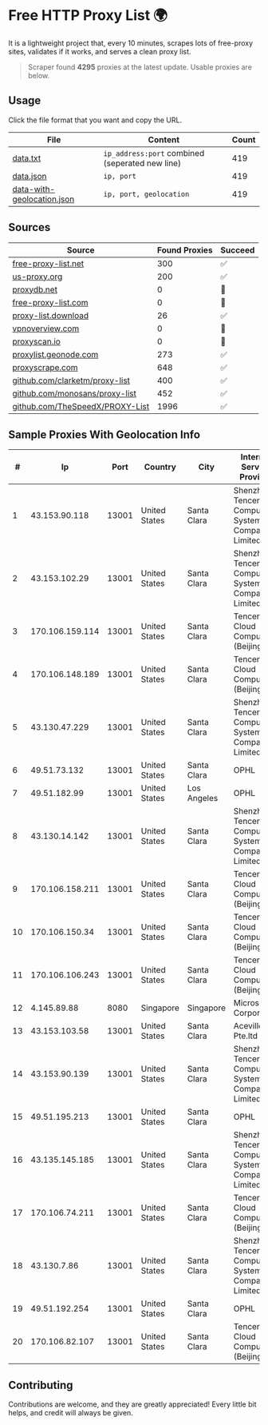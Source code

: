 
# Free HTTP Proxy List 🌍

It is a lightweight project that, every 10 minutes, scrapes lots of free-proxy sites, validates if it works, and serves a clean proxy list.


> Scraper found **4295** proxies at the latest update. Usable proxies are below.

## Usage

Click the file format that you want and copy the URL.


|File|Content|Count|
|----|-------|-----|
|[data.txt](https://raw.githubusercontent.com/themiralay/Proxy-List-World/master/data.txt)|`ip_address:port` combined (seperated new line)|419|
|[data.json](https://raw.githubusercontent.com/themiralay/Proxy-List-World/master/data.json)|`ip, port`|419|
|[data-with-geolocation.json](https://raw.githubusercontent.com/themiralay/Proxy-List-World/master/data-with-geolocation.json)|`ip, port, geolocation`|419|

## Sources

|Source|Found Proxies|Succeed|
|------|-------------|-------|
|[free-proxy-list.net](https://free-proxy-list.net)|300|✅|
|[us-proxy.org](https://www.us-proxy.org)|200|✅|
|[proxydb.net](http://proxydb.net)|0|🚫|
|[free-proxy-list.com](https://free-proxy-list.com/?page=&port=&type%5B%5D=http&type%5B%5D=https&up_time=0&search=Search)|0|🚫|
|[proxy-list.download](https://www.proxy-list.download/HTTP)|26|✅|
|[vpnoverview.com](https://vpnoverview.com/privacy/anonymous-browsing/free-proxy-servers)|0|🚫|
|[proxyscan.io](https://www.proxyscan.io)|0|🚫|
|[proxylist.geonode.com](https://proxylist.geonode.com/api/proxy-list?limit=300&page=1&sort_by=lastChecked&sort_type=desc&protocols=http,https)|273|✅|
|[proxyscrape.com](https://api.proxyscrape.com/v2/?request=displayproxies&protocol=http&timeout=10000&country=all&ssl=all&anonymity=all)|648|✅|
|[github.com/clarketm/proxy-list](https://raw.githubusercontent.com/clarketm/proxy-list/master/proxy-list-raw.txt)|400|✅|
|[github.com/monosans/proxy-list](https://raw.githubusercontent.com/monosans/proxy-list/main/proxies/http.txt)|452|✅|
|[github.com/TheSpeedX/PROXY-List](https://raw.githubusercontent.com/TheSpeedX/PROXY-List/master/http.txt)|1996|✅|


## Sample Proxies With Geolocation Info

|#|Ip|Port|Country|City|Internet Service Provider|
|-|--|----|-------|----|-------------------------|
|1|43.153.90.118|13001|United States|Santa Clara|Shenzhen Tencent Computer Systems Company Limited|
|2|43.153.102.29|13001|United States|Santa Clara|Shenzhen Tencent Computer Systems Company Limited|
|3|170.106.159.114|13001|United States|Santa Clara|Tencent Cloud Computing (Beijing) Co|
|4|170.106.148.189|13001|United States|Santa Clara|Tencent Cloud Computing (Beijing) Co|
|5|43.130.47.229|13001|United States|Santa Clara|Shenzhen Tencent Computer Systems Company Limited|
|6|49.51.73.132|13001|United States|Santa Clara|OPHL|
|7|49.51.182.99|13001|United States|Los Angeles|OPHL|
|8|43.130.14.142|13001|United States|Santa Clara|Shenzhen Tencent Computer Systems Company Limited|
|9|170.106.158.211|13001|United States|Santa Clara|Tencent Cloud Computing (Beijing) Co|
|10|170.106.150.34|13001|United States|Santa Clara|Tencent Cloud Computing (Beijing) Co|
|11|170.106.106.243|13001|United States|Santa Clara|Tencent Cloud Computing (Beijing) Co|
|12|4.145.89.88|8080|Singapore|Singapore|Microsoft Corporation|
|13|43.153.103.58|13001|United States|Santa Clara|Aceville Pte.ltd|
|14|43.153.90.139|13001|United States|Santa Clara|Shenzhen Tencent Computer Systems Company Limited|
|15|49.51.195.213|13001|United States|Santa Clara|OPHL|
|16|43.135.145.185|13001|United States|Santa Clara|Shenzhen Tencent Computer Systems Company Limited|
|17|170.106.74.211|13001|United States|Santa Clara|Tencent Cloud Computing (Beijing) Co|
|18|43.130.7.86|13001|United States|Santa Clara|Shenzhen Tencent Computer Systems Company Limited|
|19|49.51.192.254|13001|United States|Santa Clara|OPHL|
|20|170.106.82.107|13001|United States|Santa Clara|Tencent Cloud Computing (Beijing) Co|



## Contributing

Contributions are welcome, and they are greatly appreciated! Every
little bit helps, and credit will always be given.

